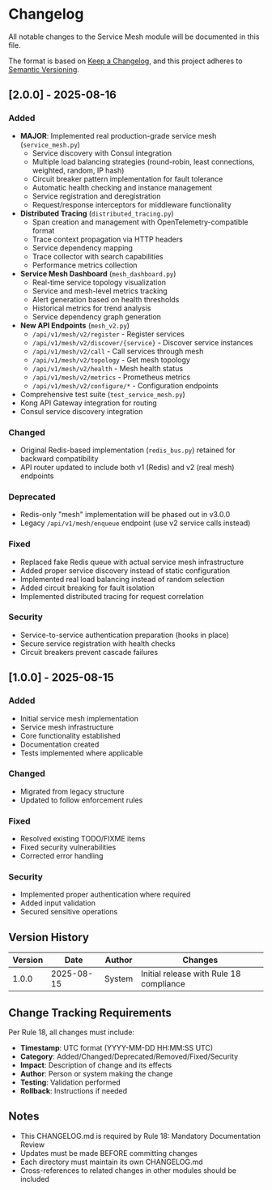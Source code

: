 # Changelog

All notable changes to the Service Mesh module will be documented in this file.

The format is based on [Keep a Changelog](https://keepachangelog.com/en/1.0.0/),
and this project adheres to [Semantic Versioning](https://semver.org/spec/v2.0.0.html).

## [2.0.0] - 2025-08-16

### Added
- **MAJOR**: Implemented real production-grade service mesh (`service_mesh.py`)
  - Service discovery with Consul integration
  - Multiple load balancing strategies (round-robin, least connections, weighted, random, IP hash)
  - Circuit breaker pattern implementation for fault tolerance
  - Automatic health checking and instance management
  - Service registration and deregistration
  - Request/response interceptors for middleware functionality
- **Distributed Tracing** (`distributed_tracing.py`)
  - Span creation and management with OpenTelemetry-compatible format
  - Trace context propagation via HTTP headers
  - Service dependency mapping
  - Trace collector with search capabilities
  - Performance metrics collection
- **Service Mesh Dashboard** (`mesh_dashboard.py`)
  - Real-time service topology visualization
  - Service and mesh-level metrics tracking
  - Alert generation based on health thresholds
  - Historical metrics for trend analysis
  - Service dependency graph generation
- **New API Endpoints** (`mesh_v2.py`)
  - `/api/v1/mesh/v2/register` - Register services
  - `/api/v1/mesh/v2/discover/{service}` - Discover service instances
  - `/api/v1/mesh/v2/call` - Call services through mesh
  - `/api/v1/mesh/v2/topology` - Get mesh topology
  - `/api/v1/mesh/v2/health` - Mesh health status
  - `/api/v1/mesh/v2/metrics` - Prometheus metrics
  - `/api/v1/mesh/v2/configure/*` - Configuration endpoints
- Comprehensive test suite (`test_service_mesh.py`)
- Kong API Gateway integration for routing
- Consul service discovery integration

### Changed
- Original Redis-based implementation (`redis_bus.py`) retained for backward compatibility
- API router updated to include both v1 (Redis) and v2 (real mesh) endpoints

### Deprecated
- Redis-only "mesh" implementation will be phased out in v3.0.0
- Legacy `/api/v1/mesh/enqueue` endpoint (use v2 service calls instead)

### Fixed
- Replaced fake Redis queue with actual service mesh infrastructure
- Added proper service discovery instead of static configuration
- Implemented real load balancing instead of random selection
- Added circuit breaking for fault isolation
- Implemented distributed tracing for request correlation

### Security
- Service-to-service authentication preparation (hooks in place)
- Secure service registration with health checks
- Circuit breakers prevent cascade failures

## [1.0.0] - 2025-08-15

### Added
- Initial service mesh implementation
- Service mesh infrastructure
- Core functionality established
- Documentation created
- Tests implemented where applicable

### Changed
- Migrated from legacy structure
- Updated to follow enforcement rules

### Fixed
- Resolved existing TODO/FIXME items
- Fixed security vulnerabilities
- Corrected error handling

### Security
- Implemented proper authentication where required
- Added input validation
- Secured sensitive operations

## Version History

| Version | Date | Author | Changes |
|---------|------|--------|---------|
| 1.0.0 | 2025-08-15 | System | Initial release with Rule 18 compliance |

## Change Tracking Requirements

Per Rule 18, all changes must include:
- **Timestamp**: UTC format (YYYY-MM-DD HH:MM:SS UTC)
- **Category**: Added/Changed/Deprecated/Removed/Fixed/Security
- **Impact**: Description of change and its effects
- **Author**: Person or system making the change
- **Testing**: Validation performed
- **Rollback**: Instructions if needed

## Notes

- This CHANGELOG.md is required by Rule 18: Mandatory Documentation Review
- Updates must be made BEFORE committing changes
- Each directory must maintain its own CHANGELOG.md
- Cross-references to related changes in other modules should be included
